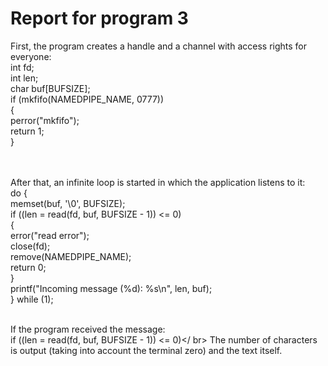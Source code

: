 # Report for program 3

First, the program creates a handle and a channel with access rights for everyone: </br>
int fd; </br>
int len;</br>
char buf[BUFSIZE];</br>
if (mkfifo(NAMEDPIPE_NAME, 0777))</br>
{ </br>
perror("mkfifo");</br>
return 1;</br>
}</br>
</br></br>

After that, an infinite loop is started in which the application listens to it: </br>
do {</br>
memset(buf, '\0', BUFSIZE);</br>
if ((len = read(fd, buf, BUFSIZE - 1)) <= 0) </br>
{</br>
error("read error");</br>
close(fd);</br>
remove(NAMEDPIPE_NAME);</br>
return 0;</br>
}</br>
printf("Incoming message (%d): %s\n", len, buf);</br>
} while (1);</br></br>

If the program received the message: </br>
if ((len = read(fd, buf, BUFSIZE - 1)) <= 0)</ br>
The number of characters is output (taking into account the terminal zero) and the text itself.</br></br>